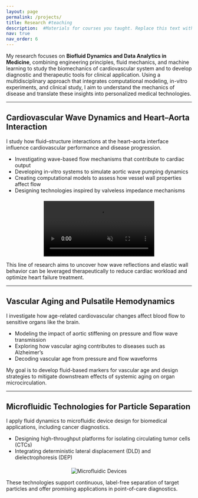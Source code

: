 ```yaml
---
layout: page
permalink: /projects/
title: Research #teaching
description:  #Materials for courses you taught. Replace this text with your description.
nav: true
nav_order: 6
---
```


<!-- # **Research** -->


My research focuses on **Biofluid Dynamics and Data Analytics in Medicine**, combining engineering principles, fluid mechanics, and machine learning to study the biomechanics of cardiovascular system and to develop diagnostic and therapeutic tools for clinical application. Using a multidisciplinary approach that integrates computational modeling, in-vitro experiments, and clinical study, I aim to understand the mechanics of disease and translate these insights into personalized medical technologies.

---

## **Cardiovascular Wave Dynamics and Heart–Aorta Interaction**

I study how fluid–structure interactions at the heart–aorta interface influence cardiovascular performance and disease progression.

<div style="display: flex; align-items: center; gap: 20px; flex-wrap: wrap;">
  <div style="flex: 1; min-width: 300px;">
    <ul style="margin-top: 0; margin-bottom: 0;">
      <li>Investigating wave-based flow mechanisms that contribute to cardiac output</li>
      <li>Developing in-vitro systems to simulate aortic wave pumping dynamics</li>
      <li>Creating computational models to assess how vessel wall properties affect flow</li>
      <li>Designing technologies inspired by valveless impedance mechanisms</li>
    </ul>
  </div>
  <div style="flex: 1; min-width: 300px; display: flex; justify-content: center;">
    <video controls autoplay loop muted playsinline style="max-width: 100%; max-height: 200px; object-fit: contain;">
      <source src="/assets/video/video_p1.mov" type="video/quicktime">
      Your browser does not support the video tag.
    </video>
  </div>
</div>

This line of research aims to uncover how wave reflections and elastic wall behavior can be leveraged therapeutically to reduce cardiac workload and optimize heart failure treatment.

<!-- I study how fluid–structure interactions at the heart–aorta interface influence cardiovascular performance and disease progression.

<div style="display: flex; align-items: flex-start; gap: 20px; flex-wrap: wrap;">
  <div style="flex: 1; min-width: 300px;">
    <ul>
      <li>Investigating wave-based flow mechanisms that contribute to cardiac output</li>
      <li>Developing in-vitro systems to simulate aortic wave pumping dynamics</li>
      <li>Creating computational models to assess how vessel wall properties affect flow</li>
      <li>Designing technologies inspired by valveless impedance mechanisms</li>
    </ul>
  </div>
  <div style="flex: 1; min-width: 300px;">
    <video controls autoplay loop muted playsinline style="max-width: 100%; height: auto;">
      <source src="/assets/video/video_p1.mov" type="video/quicktime">
      Your browser does not support the video tag.
    </video>
  </div>
</div>

This line of research aims to uncover how wave reflections and elastic wall behavior can be leveraged therapeutically to reduce cardiac workload and optimize heart failure treatment. -->

<!-- I study how fluid–structure interactions at the heart–aorta interface influence cardiovascular performance and disease progression.

- Investigating wave-based flow mechanisms that contribute to cardiac output
- Developing in-vitro systems to simulate aortic wave pumping dynamics
- Creating computational models to assess how vessel wall properties affect flow
- Designing technologies inspired by valveless impedance mechanisms

This line of research aims to uncover how wave reflections and elastic wall behavior can be leveraged therapeutically to reduce cardiac workload and optimize heart failure treatment. -->

---

## **Vascular Aging and Pulsatile Hemodynamics**

I investigate how age-related cardiovascular changes affect blood flow to sensitive organs like the brain.

- Modeling the impact of aortic stiffening on pressure and flow wave transmission
- Exploring how vascular aging contributes to diseases such as Alzheimer’s
- Decoding vascular age from pressure and flow waveforms

My goal is to develop fluid-based markers for vascular age and design strategies to mitigate downstream effects of systemic aging on organ microcirculation.

---

## **Microfluidic Technologies for Particle Separation**

I apply fluid dynamics to microfluidic device design for biomedical applications, including cancer diagnostics.

<div style="display: flex; align-items: center; gap: 20px; flex-wrap: wrap;">
  <div style="flex: 1; min-width: 300px;">
    <ul style="margin-top: 0; margin-bottom: 0;">
      <li>Designing high-throughput platforms for isolating circulating tumor cells (CTCs)</li>
      <li>Integrating deterministic lateral displacement (DLD) and dielectrophoresis (DEP)</li>
    </ul>
  </div>
  <div style="flex: 1; min-width: 300px; display: flex; justify-content: center;">
    <img src="/assets/img/video_p3_GIF.gif" alt="Microfluidic Devices" style="max-width: 100%; max-height: 180px; object-fit: contain;">
  </div>
</div>

These technologies support continuous, label-free separation of target particles and offer promising applications in point-of-care diagnostics.


<!-- I apply fluid dynamics to microfluidic device design for biomedical applications, including cancer diagnostics.

<div style="display: flex; align-items: flex-start; gap: 20px; flex-wrap: wrap;">
  <div style="flex: 1; min-width: 300px;">
    <ul>
      <li>Designing high-throughput platforms for isolating circulating tumor cells (CTCs)</li>
      <li>Integrating deterministic lateral displacement (DLD) and dielectrophoresis (DEP)</li>
    </ul>
  </div>
  <div style="flex: 1; min-width: 300px;">
    <img src="/assets/img/video_p3_GIF.gif" alt="Microfluidic Devices" style="max-width: 100%; height: auto;">
  </div>
</div>

These technologies support continuous, label-free separation of target particles and offer promising applications in point-of-care diagnostics. -->

<!-- I apply fluid dynamics to microfluidic device design for biomedical applications, including cancer diagnostics.

- Designing high-throughput platforms for isolating circulating tumor cells (CTCs)
- Integrating deterministic lateral displacement (DLD) and dielectrophoresis (DEP)

These technologies support continuous, label-free separation of target particles and offer promising applications in point-of-care diagnostics. -->






<!-- --- -->

<!-- *I welcome collaborations across disciplines and am actively working researchers who are passionate about applying physics and engineering to medicine.*
 
# recruiting students and -->

<!-- For now, this page is assumed to be a static description of your courses. You can convert it to a collection similar to `_projects/` so that you can have a dedicated page for each course.

Organize your courses by years, topics, or universities, however you like! -->
